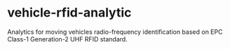 # vehicle-rfid-analytic
Analytics for moving vehicles radio-frequency identification based on EPC Class-1 Generation-2 UHF RFID standard.
